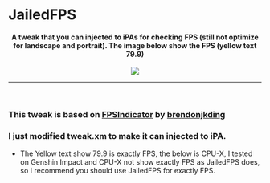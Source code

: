 # JailedFPS

<div style="text-align: center;">
<b>A tweak that you can injected to iPAs for checking FPS (still not optimize for landscape and portrait). The image below show the FPS (yellow text 79.9)</b><br><br>

<img src="https://raw.githubusercontent.com/34306/JailedFPS/main/Preview.PNG">
</div>

___
<br>

### This tweak is based on [FPSIndicator](https://github.com/brendonjkding/FPSIndicator) by [brendonjkding](https://github.com/brendonjkding)
### I just modified tweak.xm to make it can injected to iPA.
- The Yellow text show 79.9 is exactly FPS, the below is CPU-X, I tested on Genshin Impact and CPU-X not show exactly FPS as JailedFPS does, so I recommend you should use JailedFPS for exactly FPS.
